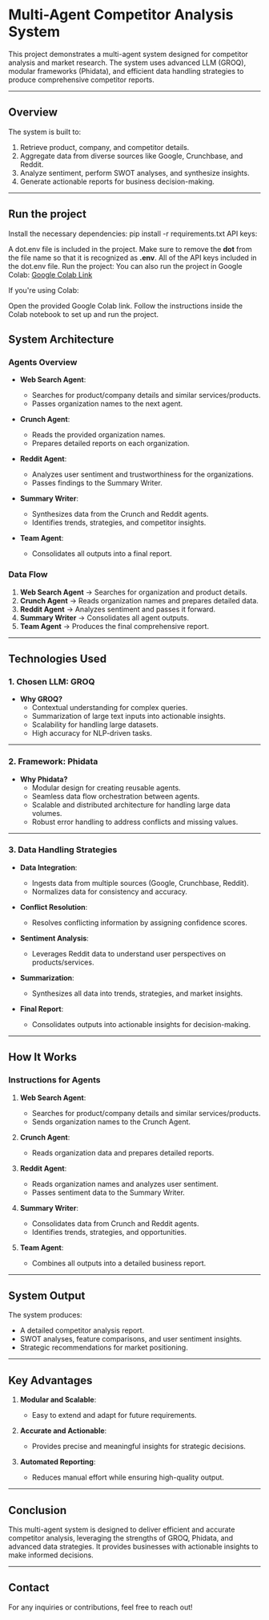 # Multi-Agent Competitor Analysis System

This project demonstrates a multi-agent system designed for competitor analysis and market research. The system uses advanced LLM (GROQ), modular frameworks (Phidata), and efficient data handling strategies to produce comprehensive competitor reports.

---

## **Overview**
The system is built to:
1. Retrieve product, company, and competitor details.
2. Aggregate data from diverse sources like Google, Crunchbase, and Reddit.
3. Analyze sentiment, perform SWOT analyses, and synthesize insights.
4. Generate actionable reports for business decision-making.

---
## **Run the project**
Install the necessary dependencies:
pip install -r requirements.txt
 API keys:

A dot.env file is included in the project.
Make sure to remove the **dot** from the file name so that it is recognized as **.env**.
All of the API keys included in the dot.env file.
Run the project: You can also run the project in Google Colab: [Google Colab Link](https://colab.research.google.com/drive/19sEmpqi2u-EQuyobtbkcTcrWl5FiCjOi?usp=sharing)

If you're using Colab:

Open the provided Google Colab link.
Follow the instructions inside the Colab notebook to set up and run the project.
## **System Architecture**

### **Agents Overview**
- **Web Search Agent**:
  - Searches for product/company details and similar services/products.
  - Passes organization names to the next agent.

- **Crunch Agent**:
  - Reads the provided organization names.
  - Prepares detailed reports on each organization.

- **Reddit Agent**:
  - Analyzes user sentiment and trustworthiness for the organizations.
  - Passes findings to the Summary Writer.

- **Summary Writer**:
  - Synthesizes data from the Crunch and Reddit agents.
  - Identifies trends, strategies, and competitor insights.

- **Team Agent**:
  - Consolidates all outputs into a final report.

### **Data Flow**
1. **Web Search Agent** → Searches for organization and product details.
2. **Crunch Agent** → Reads organization names and prepares detailed data.
3. **Reddit Agent** → Analyzes sentiment and passes it forward.
4. **Summary Writer** → Consolidates all agent outputs.
5. **Team Agent** → Produces the final comprehensive report.

---

## **Technologies Used**

### **1. Chosen LLM: GROQ**
- **Why GROQ?**
  - Contextual understanding for complex queries.
  - Summarization of large text inputs into actionable insights.
  - Scalability for handling large datasets.
  - High accuracy for NLP-driven tasks.

---

### **2. Framework: Phidata**
- **Why Phidata?**
  - Modular design for creating reusable agents.
  - Seamless data flow orchestration between agents.
  - Scalable and distributed architecture for handling large data volumes.
  - Robust error handling to address conflicts and missing values.

---

### **3. Data Handling Strategies**
- **Data Integration**:
  - Ingests data from multiple sources (Google, Crunchbase, Reddit).
  - Normalizes data for consistency and accuracy.

- **Conflict Resolution**:
  - Resolves conflicting information by assigning confidence scores.

- **Sentiment Analysis**:
  - Leverages Reddit data to understand user perspectives on products/services.

- **Summarization**:
  - Synthesizes all data into trends, strategies, and market insights.

- **Final Report**:
  - Consolidates outputs into actionable insights for decision-making.

---

## **How It Works**
### **Instructions for Agents**
1. **Web Search Agent**:
   - Searches for product/company details and similar services/products.
   - Sends organization names to the Crunch Agent.

2. **Crunch Agent**:
   - Reads organization data and prepares detailed reports.

3. **Reddit Agent**:
   - Reads organization names and analyzes user sentiment.
   - Passes sentiment data to the Summary Writer.

4. **Summary Writer**:
   - Consolidates data from Crunch and Reddit agents.
   - Identifies trends, strategies, and opportunities.

5. **Team Agent**:
   - Combines all outputs into a detailed business report.

---

## **System Output**
The system produces:
- A detailed competitor analysis report.
- SWOT analyses, feature comparisons, and user sentiment insights.
- Strategic recommendations for market positioning.

---

## **Key Advantages**
1. **Modular and Scalable**:
   - Easy to extend and adapt for future requirements.

2. **Accurate and Actionable**:
   - Provides precise and meaningful insights for strategic decisions.

3. **Automated Reporting**:
   - Reduces manual effort while ensuring high-quality output.

---

## **Conclusion**
This multi-agent system is designed to deliver efficient and accurate competitor analysis, leveraging the strengths of GROQ, Phidata, and advanced data strategies. It provides businesses with actionable insights to make informed decisions.

---

## **Contact**
For any inquiries or contributions, feel free to reach out!

